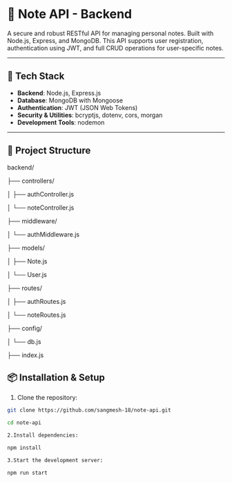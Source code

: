 # 📝 Note API - Backend

A secure and robust RESTful API for managing personal notes. Built with Node.js, Express, and MongoDB. This API supports user registration, authentication using JWT, and full CRUD operations for user-specific notes.

---

## 🚀 Tech Stack

- **Backend**: Node.js, Express.js
- **Database**: MongoDB with Mongoose
- **Authentication**: JWT (JSON Web Tokens)
- **Security & Utilities**: bcryptjs, dotenv, cors, morgan
- **Development Tools**: nodemon

---

## 📁 Project Structure

backend/

├── controllers/

│ ├── authController.js

│ └── noteController.js

├── middleware/

│ └── authMiddleware.js

├── models/

│ ├── Note.js

│ └── User.js

├── routes/

│ ├── authRoutes.js

│ └── noteRoutes.js

├── config/

│ └── db.js


├── index.js

## 📦 Installation & Setup

1. Clone the repository:

```bash
git clone https://github.com/sangmesh-18/note-api.git

cd note-api

2.Install dependencies:

npm install

3.Start the development server:

npm run start

